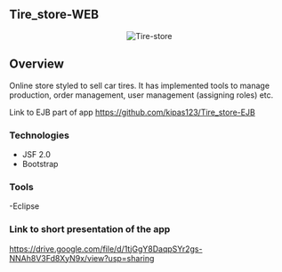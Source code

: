 ## Tire_store-WEB
<p align="center"><img src="https://i.ibb.co/MDmjpCS/Tire-store.png" alt="Tire-store" border="0"></p>


## Overview
Online store styled to sell car tires. It has implemented tools to manage production, order management, user management (assigning roles) etc.

Link to EJB part of app
https://github.com/kipas123/Tire_store-EJB


### Technologies

- JSF 2.0
- Bootstrap

### Tools

-Eclipse

### Link to short presentation of the app
https://drive.google.com/file/d/1tjGgY8DaqpSYr2gs-NNAh8V3Fd8XyN9x/view?usp=sharing
